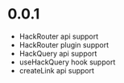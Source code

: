 # 0.0.1
- HackRouter api support
- HackRouter plugin support
- HackQuery api support
- useHackQuery hook support
- createLink api support
